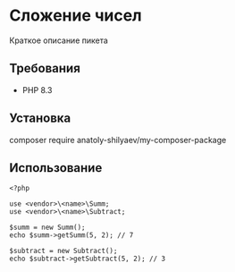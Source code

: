 # Сложение чисел

Краткое описание пикета

## Требования

- PHP 8.3

## Установка

composer require anatoly-shilyaev/my-composer-package

## Использование

    <?php

    use <vendor>\<name>\Summ;
    use <vendor>\<name>\Subtract;

    $summ = new Summ();
    echo $summ->getSumm(5, 2); // 7

    $subtract = new Subtract();
    echo $subtract->getSubtract(5, 2); // 3
